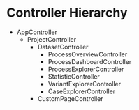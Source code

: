 # Controller Hierarchy

- AppController
    - ProjectController
        - DatasetController
            - ProcessOverviewController
            - ProcessDashboardController
            - ProcessExplorerController
            - StatisticController
            - VariantExplorerController
            - CaseExplorerController
        - CustomPageController